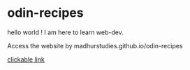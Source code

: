 # odin-recipes

hello world !
I am here to learn web-dev.

Access the website by
madhurstudies.github.io/odin-recipes

[clickable link](madhurstudies.github.io/odin-recipes)